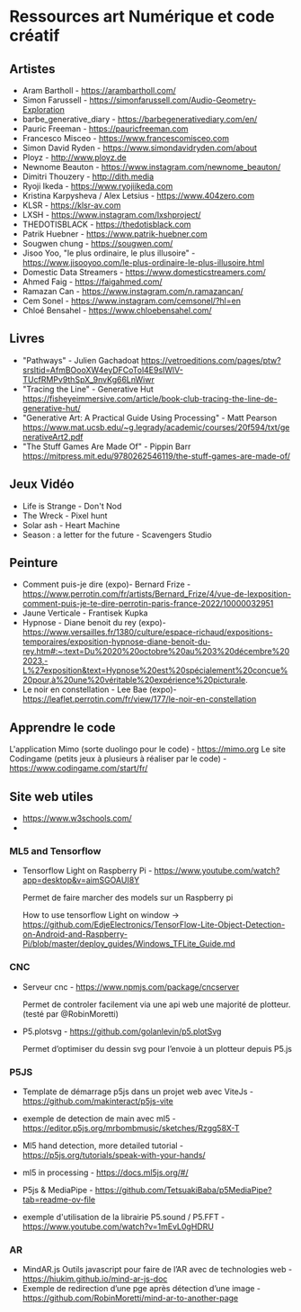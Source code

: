 # Ressources art Numérique et code créatif
## Artistes
- Aram Bartholl - https://arambartholl.com/
- Simon Farussell - https://simonfarussell.com/Audio-Geometry-Exploration
- barbe_generative_diary - https://barbegenerativediary.com/en/
- Pauric Freeman - https://pauricfreeman.com
- Francesco Misceo - https://www.francescomisceo.com
- Simon David Ryden - https://www.simondavidryden.com/about
- Ployz - http://www.ployz.de
- Newnome Beauton - https://www.instagram.com/newnome_beauton/
- Dimitri Thouzery - http://dith.media
- Ryoji Ikeda - https://www.ryojiikeda.com
- Kristina Karpysheva / Alex Letsius - https://www.404zero.com
- KLSR - https://klsr-av.com
- LXSH - https://www.instagram.com/lxshproject/
- THEDOTISBLACK - https://thedotisblack.com
- Patrik Huebner - https://www.patrik-huebner.com
- Sougwen chung - https://sougwen.com/
- Jisoo Yoo, "le plus ordinaire, le plus illusoire" - https://www.jisooyoo.com/le-plus-ordinaire-le-plus-illusoire.html
- Domestic Data Streamers - https://www.domesticstreamers.com/
- Ahmed Faig - https://faigahmed.com/
- Ramazan Can - https://www.instagram.com/n.ramazancan/
- Cem Sonel - https://www.instagram.com/cemsonel/?hl=en
- Chloé Bensahel - https://www.chloebensahel.com/

## Livres
- "Pathways" - Julien Gachadoat https://vetroeditions.com/pages/ptw?srsltid=AfmBOooXW4eyDFCoTol4E9sIWlV-TUcfRMPv9thSpX_9nvKg66LnWiwr
- "Tracing the Line" - Generative Hut https://fisheyeimmersive.com/article/book-club-tracing-the-line-de-generative-hut/
- "Generative Art: A Practical Guide Using Processing" - Matt Pearson https://www.mat.ucsb.edu/~g.legrady/academic/courses/20f594/txt/generativeArt2.pdf
- "The Stuff Games Are Made Of" - Pippin Barr https://mitpress.mit.edu/9780262546119/the-stuff-games-are-made-of/

## Jeux Vidéo

- Life is Strange - Don't Nod
- The Wreck - Pixel hunt
- Solar ash - Heart Machine
- Season : a letter for the future - Scavengers Studio


## Peinture

- Comment puis-je dire (expo)- Bernard Frize - https://www.perrotin.com/fr/artists/Bernard_Frize/4/vue-de-lexposition-comment-puis-je-te-dire-perrotin-paris-france-2022/10000032951
- Jaune Verticale - Frantisek Kupka
- Hypnose - Diane benoit du rey (expo)- https://www.versailles.fr/1380/culture/espace-richaud/expositions-temporaires/exposition-hypnose-diane-benoit-du-rey.htm#:~:text=Du%2020%20octobre%20au%203%20décembre%202023,-L%27exposition&text=Hypnose%20est%20spécialement%20conçue%20pour,à%20une%20véritable%20expérience%20picturale.
- Le noir en constellation - Lee Bae (expo)- https://leaflet.perrotin.com/fr/view/177/le-noir-en-constellation


## Apprendre le code

L'application Mimo (sorte duolingo pour le code) - https://mimo.org
Le site Codingame (petits jeux à plusieurs à réaliser par le code) - https://www.codingame.com/start/fr/


## Site web utiles
- https://www.w3schools.com/
-

### **ML5 and Tensorflow**

- Tensorflow Light on Raspberry Pi - https://www.youtube.com/watch?app=desktop&v=aimSGOAUI8Y

  Permet de faire marcher des models sur un Raspberry pi

  How to use tensorflow Light on window -> https://github.com/EdjeElectronics/TensorFlow-Lite-Object-Detection-on-Android-and-Raspberry-Pi/blob/master/deploy_guides/Windows_TFLite_Guide.md



### CNC

- Serveur cnc - https://www.npmjs.com/package/cncserver 

  Permet de controler facilement via une api web une majorité de plotteur. (testé par @RobinMoretti)

- P5.plotsvg - https://github.com/golanlevin/p5.plotSvg

  Permet d’optimiser du dessin svg pour l’envoie à un plotteur depuis P5.js



### P5JS

- Template de démarrage p5js dans un projet web avec ViteJs - https://github.com/makinteract/p5js-vite

- exemple de detection de main avec ml5 - https://editor.p5js.org/mrbombmusic/sketches/Rzgg58X-T
- Ml5 hand detection, more detailed tutorial - https://p5js.org/tutorials/speak-with-your-hands/
- ml5 in processing - https://docs.ml5js.org/#/
- P5js & MediaPipe - https://github.com/TetsuakiBaba/p5MediaPipe?tab=readme-ov-file
- exemple d'utilisation de la librairie P5.sound / P5.FFT - https://www.youtube.com/watch?v=1mEvL0gHDRU 



### AR

- MindAR.js Outils javascript pour faire de l’AR avec de technologies web - https://hiukim.github.io/mind-ar-js-doc
- Exemple de redirection d’une pge après détection d’une image - https://github.com/RobinMoretti/mind-ar-to-another-page
